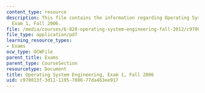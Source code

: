 ```yaml
---
content_type: resource
description: This file contains the information regarding Operating System Engineering,
  Exam 1, Fall 2006.
file: /media/courses/6-828-operating-system-engineering-fall-2012/c970013f3d111195708677da463ee917_MIT6_828F12_q06_1_sol.pdf
file_type: application/pdf
learning_resource_types:
- Exams
ocw_type: OCWFile
parent_title: Exams
parent_type: CourseSection
resourcetype: Document
title: Operating System Engineering, Exam 1, Fall 2006
uid: c970013f-3d11-1195-7086-77da463ee917
---
```

